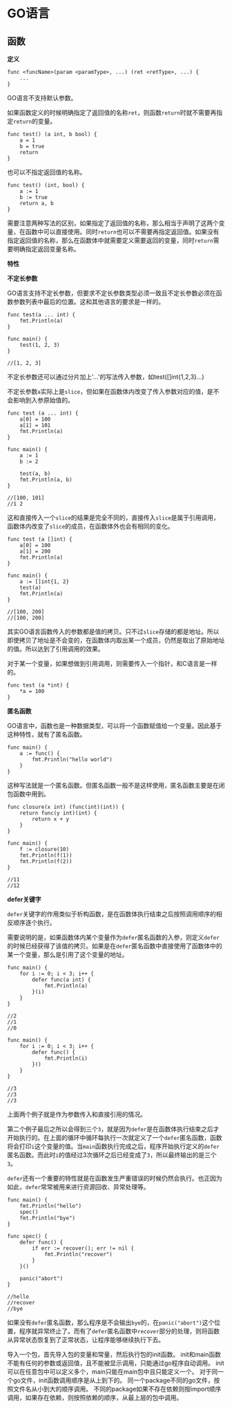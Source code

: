 # GO语言 #
## 函数 ##

**定义**

	func <funcName>(param <paramType>, ...) (ret <retType>, ...) {
		...
	}

GO语言不支持默认参数。

如果函数定义的时候明确指定了返回值的名称`ret`，则函数`return`时就不需要再指定`return`的变量。

	func test() (a int, b bool) {
		a = 1
		b = true
		return
	}

也可以不指定返回值的名称。

	func test() (int, bool) {
		a := 1
		b := true
		return a, b
	}

需要注意两种写法的区别，如果指定了返回值的名称，那么相当于声明了这两个变量，在函数中可以直接使用。同时`return`也可以不需要再指定返回值。如果没有指定返回值的名称，那么在函数体中就需要定义需要返回的变量，同时`return`需要明确指定返回变量名称。

**特性**

**不定长参数**

GO语言支持不定长参数，但要求不定长参数类型必须一致且不定长参数必须在函数参数列表中最后的位置。这和其他语言的要求是一样的。

	func test(a ... int) {
		fmt.Println(a)
	}

	func main() {
		test(1, 2, 3)
	}

	//[1, 2, 3]

不定长参数还可以通过分片加上'...'的写法传入参数，如test([]int{1,2,3}...)

不定长参数`a`实际上是`slice`，但如果在函数体内改变了传入参数对应的值，是不会影响到入参原始值的。

	func test (a ... int) {
		a[0] = 100
		a[1] = 101
		fmt.Println(a)
	}

	func main() {
		a := 1
		b := 2
		
		test(a, b)
		fmt.Println(a, b)
	}

	//[100, 101]
	//1 2

这和直接传入一个`slice`的结果是完全不同的，直接传入`slice`是属于引用调用，函数体内改变了`slice`的成员，在函数体外也会有相同的变化。

	func test (a []int) {
		a[0] = 100
		a[1] = 200
		fmt.Println(a)
	}

	func main() {
		a := []int{1, 2}
		test(a)
		fmt.Println(a)
	}

	//[100, 200]
	//[100, 200]

其实GO语言函数传入的参数都是值的拷贝。只不过`slice`存储的都是地址。所以即使拷贝了地址是不会变的，在函数体内取出某一个成员，仍然是取出了原始地址的值。所以达到了引用调用的效果。

对于某一个变量，如果想做到引用调用，则需要传入一个指针，和C语言是一样的。

	func test (a *int) {
		*a = 100
	}

**匿名函数**

GO语言中，函数也是一种数据类型，可以将一个函数赋值给一个变量。因此基于这种特性，就有了匿名函数。

	func main() {
		a := func() {
			fmt.Println("hello world")
		}
	}

这种写法就是一个匿名函数。但匿名函数一般不是这样使用，匿名函数主要是在闭包函数中用到。

	func closure(x int) (func(int)(int)) {
		return func(y int)(int) {
			return x + y
		}
	}

	func main() {
		f := closure(10)
		fmt.Println(f(1))
		fmt.Println(f(2))
	}
	
	//11
	//12

**defer关键字**

`defer`关键字的作用类似于析构函数，是在函数体执行结束之后按照调用顺序的相反顺序逐个执行。

需要说明的是，如果函数体内某个变量作为`defer`匿名函数的入参，则定义`defer`的时候已经获得了该值的拷贝。如果是在`defer`匿名函数中直接使用了函数体中的某一个变量，那么是引用了这个变量的地址。

	func main() {
		for i := 0; i < 3; i++ {
			defer func(a int) {
				fmt.Println(a)
			}(i)
		}
	}

	//2
	//1
	//0

	func main() {
		for i := 0; i < 3; i++ {
			defer func() {
				fmt.Println(i)
			}()
		}
	}

	//3
	//3
	//3

上面两个例子就是作为参数传入和直接引用的情况。

第二个例子最后之所以会得到三个`3`，就是因为`defer`是在函数体执行结束之后才开始执行的。在上面的循环中循环每执行一次就定义了一个`defer`匿名函数，函数将会打印`i`这个变量的值。当`main`函数执行完成之后，程序开始执行定义的`defer`匿名函数。而此时`i`的值经过3次循环之后已经变成了`3`，所以最终输出的是三个`3`。

`defer`还有一个重要的特性就是在函数发生严重错误的时候仍然会执行。也正因为如此，`defer`常常被用来进行资源回收、异常处理等。

	func main() {
		fmt.Println("hello")
		spec()
		fmt.Println("bye")
	}

	func spec() {
		defer func() {
			if err := recover(); err != nil {
				fmt.Println("recover")
			}
		}()
		
		panic("abort")
	}

	//hello
	//recover
	//bye

如果没有`defer`匿名函数，那么程序是不会输出`bye`的，在`panic("abort")`这个位置，程序就异常终止了。而有了`defer`匿名函数中`recover`部分的处理，则将函数从异常状态恢复到了正常状态，让程序能够继续执行下去。

导入一个包，首先导入包的变量和常量，然后执行包的init函数。
init和main函数不能有任何的参数或返回值，且不能被显示调用，只能通过go程序自动调用。
init可以在任意包中可以定义多个，main只能在main包中且只能定义一个。
对于同一个go文件，init函数调用顺序是从上到下的。
同一个package不同的go文件，按照文件名从小到大的顺序调用。
不同的package如果不存在依赖则按import顺序调用，如果存在依赖，则按照依赖的顺序，从最上层的包中调用。